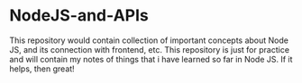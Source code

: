 # NodeJS-and-APIs
This repository would contain collection of important concepts about Node JS, and its connection with frontend, etc. This repository is just for practice and will contain my notes of things that i have learned so far in Node JS. If it helps, then great!

